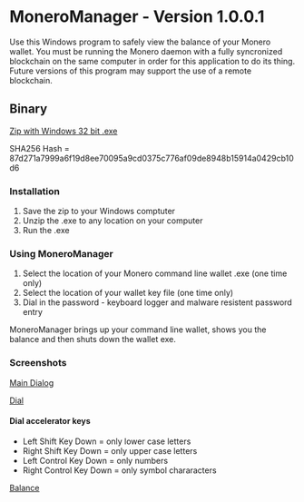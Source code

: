 # MoneroManager - Version 1.0.0.1

Use this Windows program to safely view the balance of your Monero wallet. You must be running the Monero daemon with a fully syncronized blockchain on the same computer in order for this application to do its thing. Future versions of this program may support the use of a remote blockchain.

## Binary
[Zip with Windows 32 bit .exe](https://github.com/cryptocomicon/MoneroManager/blob/master/Versions/MoneroManager.1.0.0.1.zip)

SHA256 Hash = 87d271a7999a6f19d8ee70095a9cd0375c776af09de8948b15914a0429cb10d6


### Installation
1) Save the zip to your Windows comptuter
2) Unzip the .exe to any location on your computer
3) Run the .exe 

### Using MoneroManager
1) Select the location of your Monero command line wallet .exe (one time only)
2) Select the location of your wallet key file (one time only)
3) Dial in the password - keyboard logger and malware resistent password entry

MoneroManager brings up your command line wallet, shows you the balance 
and then shuts down the wallet exe.

### Screenshots
[Main Dialog](https://github.com/cryptocomicon/MoneroManager/blob/master/Doc/MainDlg.png)

[Dial](https://github.com/cryptocomicon/MoneroManager/blob/master/Doc/MainDlg.png)

#### Dial accelerator keys
 - Left Shift Key Down = only lower case letters
 - Right Shift Key Down = only upper case letters
 - Left Control Key Down = only numbers
 - Right Control Key Down = only symbol chararacters

[Balance](https://github.com/cryptocomicon/MoneroManager/blob/master/Doc/Balance)
